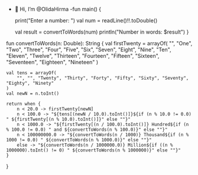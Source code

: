 - 👋 Hi, I’m @OlidaHirma
-fun main() {

    print("Enter a number: ")
    val num = readLine()!!.toDouble()

    val result = convertToWords(num)
    println("Number in words: $result")
}

fun convertToWords(n: Double): String {
    val firstTwenty = arrayOf(
        "", "One", "Two", "Three", "Four", "Five", "Six", "Seven", "Eight", "Nine",
        "Ten", "Eleven", "Twelve", "Thirteen", "Fourteen", "Fifteen", "Sixteen", "Seventeen", "Eighteen", "Nineteen"
    )

    val tens = arrayOf(
        "", "", "Twenty", "Thirty", "Forty", "Fifty", "Sixty", "Seventy", "Eighty", "Ninety"
    )
    val newN = n.toInt()

    return when {
        n < 20.0 -> firstTwenty[newN]
        n < 100.0 -> "${tens[(newN / 10.0).toInt()]}${if (n % 10.0 != 0.0) " ${firstTwenty[(n % 10.0).toInt()]}" else ""}"
        n < 1000.0 -> "${firstTwenty[(n / 100.0).toInt()]} Hundred${if (n % 100.0 != 0.0) " and ${convertToWords(n % 100.0)}" else ""}"
        n < 100000000.0 -> "${convertToWords(n / 1000)} Thousand${if (n % 1000 != 0.0) " ${convertToWords(n % 1000.0)}" else ""}"
        else -> "${convertToWords(n / 1000000.0)} Million${if ((n % 1000000).toInt() != 0) " ${convertToWords(n % 1000000)}" else ""}"
    }
} 

